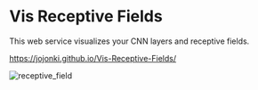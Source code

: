 # Vis Receptive Fields

This web service visualizes your CNN layers and receptive fields.

https://jojonki.github.io/Vis-Receptive-Fields/


![receptive_field](https://user-images.githubusercontent.com/166852/111895987-c1053b00-8a59-11eb-8a7c-12190b5c0aee.gif)
